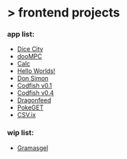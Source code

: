 # > frontend projects

### app list:
<ul>
  <li><a href='https://samarog.github.io/projects/17.1%20Dice%20City/dicecity.html' target="_blank">Dice City</a></li>
  <li><a href='https://samarog.github.io/projects/18.1%20MPC%20Sim/index.html' target="_blank">dooMPC</a></li>
  <li><a href='https://samarog.github.io/projects/18.2%20Calculator/index.html' target="_blank">Calc</a></li>
  <li><a href='https://samarog.github.io/projects/19.1%20jQuery/index.html' target="_blank">Hello Worlds!</a></li>
  <li><a href='https://samarog.github.io/projects/19.2%20Simon%20Game/index.html' target="_blank">Don Simon</a></li>
  <li><a href='https://samarog.github.io/projects/19.3-01%20Codfish%20v0.1/index.html' target="_blank">Codfish v0.1</a></li>
  <li><a href='https://samarog.github.io/projects/19.3-04%20Codfish%20v0.4/index.html' target="_blank">Codfish v0.4</a></li>
  <li><a href='https://samarog.github.io/projects/29.0%20Dragonfeed/index.html' target="_blank">Dragonfeed</a></li>
  <li><a href='https://samarog.github.io/projects/29.1%20PokeGET/index.html' target="_blank">PokeGET</a></li>
  <li><a href='https://samarog.github.io/projects/29.5%20CSV.IX/app.html' target="_blank">CSV.ix</a></li>
</ul>

### wip list:
<ul>
  <li><a href='https://samarog.github.io/projects/11.2.1%20Gramasgel/index.html' target="_blank">Gramasgel</a></li>
</ul>
